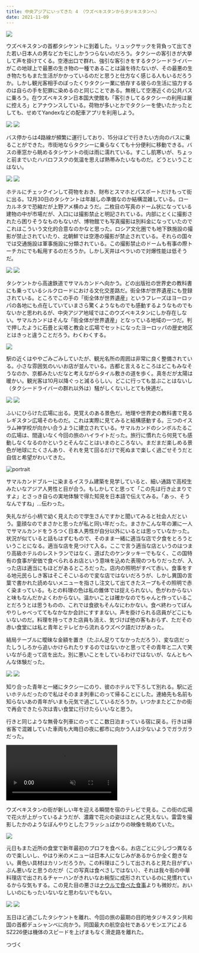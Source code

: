 ```yaml
---
title: 中央アジアにいってきた 4 （ウズベキスタンからタジキスタンへ）
date: 2021-11-09
---
```


![](https://photos.smugmug.com/photos/i-2tQFfzk/0/X4/i-2tQFfzk-X4.jpg)

ウズベキスタンの首都タシケントに到着した。リュックサックを背負って出てきた若い日本人の男などカモにしかうつらないのだろう。タクシーの客引きが大挙して声を掛けてくる。空港出口で群れ、強引な客引きをするタクシードライバーがこの地球上で最悪の生き物の一種であることは論を待たないが、その最悪の生き物たちもまた生活がかかっているのだと思うと仕方なく感じる人もいるだろうか。しかし観光客相手のぼったくりタクシー業に依存する彼らの生活に協力するのは自らの手を犯罪に染めるのと同じことである。無視して空港近くの公共バスに乗ろう。在ウズベキスタン日本国大使館も「客引きしてるタクシーの利用は厳に控えろ」とアナウンスしている。荷物が多いとかでタクシーを使いたかったとしても、せめてYandexなどの配車アプリを利用しよう。

![](https://photos.smugmug.com/photos/i-FtrxqJx/0/X4/i-FtrxqJx-X4.jpg)
![](https://photos.smugmug.com/photos/i-2VdshMV/0/X4/i-2VdshMV-X4.jpg)

バス停からは4路線が頻繁に運行しており、15分ほどで行きたい方向のバスに乗ることができた。市街地ならタクシーに乗らなくても十分便利に移動できる。バスの車窓から眺めるタシケントの街は雨に濡れている。すこし肌寒いが、ちょっと前までいたハバロフスクの気温を思えば熱帯みたいなものだ。どうということはない。

![](https://photos.smugmug.com/photos/i-jhghV7G/0/X4/i-jhghV7G-X4.jpg)
![](https://photos.smugmug.com/photos/i-tHZZTvd/0/X4/i-tHZZTvd-X4.jpg)

ホテルにチェックインして荷物をおき、財布とスマホとパスポートだけもって街に出る。12月30日のタシケントは年越しの準備なのか結構混雑している。ローカルネタで恐縮だが上野アメ横のようだ。二枚目の写真のドーム状になっている建物の中が市場だが、入口には撮影禁止と明記されている。内部にとくに撮影されたら困りそうなものもないが、博物館でも写真撮影は別料金になっていたのでこれはこういう文化的合意なのかなと思った。ロシア文化圏でも地下鉄施設の撮影が禁止されていたり、北朝鮮では空港の撮影が禁止されている。それらの国々では交通施設は軍事施設に分類されている。この撮影禁止のドームも有事の際トーチカにでも転用するのだろうか。しかし天井はペラいので対爆性能は低そうだ。

![](https://photos.smugmug.com/photos/i-MqZjPGz/0/X4/i-MqZjPGz-X4.jpg)
![](https://photos.smugmug.com/photos/i-XsDCGHF/0/X4/i-XsDCGHF-X4.jpg)

タシケントから高速鉄道でサマルカンドへ向かう。どの出版社の世界史の教科書にも乗っているシルクロードにおける文化交差路だ。街全体が世界遺産にも登録されている。ところでこの手の「街全体が世界遺産」というフレーズはヨーロッパの各地にも点在していていまさら驚くようなものでも感動するようなものでもないかと思われるが、中央アジア地域ではこのウズベキスタンにしか存在しない。サマルカンドはそんな「街全体が世界遺産」となっている地域の一つだ。判で押したように石畳と尖塔と教会と広場でセットになったヨーロッパの歴史地区とはきっと違うことだろう。わくわくする。

![](https://photos.smugmug.com/photos/i-NvpdRnc/0/X4/i-NvpdRnc-X4.jpg)

駅の近くはややごみごみしていたが、観光名所の周囲は非常に良く整備されている。小さな雰囲気のいいお店が並んでいる。古都と言えるところはどこもみなそうなのか、京都みたいだなと考えながらタイル敷きの道を歩く。真冬だが太陽は暖かい。観光客は10月以降ぐっと減るらしい。どこに行っても並ぶことはないし（タクシードライバーの群れ以外は）騒がしくないしとても快適だ。

![](https://photos.smugmug.com/photos/i-QTnMmgS/0/X4/i-QTnMmgS-X4.jpg)
![](https://photos.smugmug.com/photos/i-VZcrN2H/0/X4/i-VZcrN2H-X4.jpg)

ふいにひらけた広場に出る。見覚えのある景色だ。地理や世界史の教科書で見るレギスタン広場そのものだ。これは実際に見てみると結構感動する。三つのイスラム神学校が向かい合うように建立されている。サマルカンドのシンボルたるこの広場は、間違いなく今回の旅のハイライトだった。旅行に慣れたら何見ても感動しなくなるのかというとそんなことはいまのところない。まだまだ楽しめる景色が地球にたくさんあり、それを見て回るだけで死ぬまで楽しく過ごせそうだと自信と希望がわいてきた。

![portrait](https://photos.smugmug.com/photos/i-tfTBqgq/0/X4/i-tfTBqgq-X4.jpg)

サマルカンドブルーに染まるイスラム建築を見学していると、細い通路で高校生みたいなアジア人男性と目が合う。もしかしてと思って「この先は行き止まりですよ」とさっき自らの実地体験で得た知見を日本語で伝えてみる。「あっ、そうなんですね」…伝わった。

失礼ながら小柄で幼く見えたので学生さんですかと聞いてみると社会人だという。童顔なのでまさかと思ったが私と同い年だった。まさかこんな年の瀬に一人でサマルカンドをうろつく日本人男性が自分以外にいるとは思っていなかった。状況が似ていると話もはずむもので、そのまま一緒に適当な店で夕食をとろうということになる。適当な店を見つけて入る。ここで言う適当な店というのはつまり高級ホテルのレストランではなく、道ばたのケンタッキーでもなく、この国特有の食事が安価で食べられるお店という意味を込めた表現のつもりだったが、入った店は適当にもほどがあるところだった。店内の照明がすべて赤い。食事をする地元民らしき客はそこそこいるので変な店ではないだろうが、しかし異国の言葉で書かれた読めないメニューを指さし注文して出てきたスープもその照明で赤く染まっている。もとの料理の色は私の錐体では捉えられない。色がわからないと味もなんだかよくわからない。温かいことは確かなのでちゃんと作っていることだろうとは思うものの、これでは食欲もそんなにわかない。食べ終わってぼんやりしゃべっててもなかなか会計にすすまない。声を掛けられる店員がどこにもいないのだ。料理を持ってきた店員も消え、気づけば他の客もおらず、ただその赤い食堂には私と青年とテレビから流れるウズベク語だけがあった。

結局テーブルに曖昧な金額を置き（たぶん足りてなかっただろう）、変な店だったしうしろから追いかけられたりするのではないかと思ってその青年と二人で笑いながら走って店を出た。別に悪いことをしているわけではないが、なんともへんな体験だった。

![](https://photos.smugmug.com/photos/i-gSDCN4c/0/X4/i-gSDCN4c-X4.jpg)
![](https://photos.smugmug.com/photos/i-9X8bTnW/0/X4/i-9X8bTnW-X4.jpg)

知り合った青年と一緒にタクシーにのり、彼のホテルで下ろして別れる。駅に近いホテルだったので私はそのまま列車にのって帰ることにした。連絡先も名前も知らないあの青年がいまも元気で過ごしているだろうか。いつかまたどこかの街で再会できたら次は青い食堂に行けたらいいなと思う。

行きと同じような無骨な列車にのってここ数日泊まっている宿に戻る。行きは帰省客で混雑していた車両も大晦日の夜に都市に向かう人は少ないようでガラガラだった。

<video autoplay loop muted>
<source src ="https://photos.smugmug.com/photos/i-CBjpWdd/0/1920/i-CBjpWdd-1920.mp4">
</video>

ウズベキスタンの街が新しい年を迎える瞬間を宿のテレビで見る。この街の広場で花火が上がっているようだが、濃霧で花火の姿はほとんど見えない。雷雲を撮影したかのようなぼんやりとしたフラッシュばかりの映像を眺めていた。

![](https://photos.smugmug.com/photos/i-XLM8DXp/0/X4/i-XLM8DXp-X4.jpg)

元日もまた近所の食堂で新年最初のプロフを食べる。お店ごとに少しづつ異なるので楽しいし、やはり米のメニューは日本人になじみがあるからか全く飽きない。黄色い具材はカリンだろうか。この料理はこうして出されると見た目がずいぶん悪いなと思うのだが（この写真は食べさしではない）、それは我々街の中華料理店で出されるチャーハンがきれいなお椀型に成形されているのに見慣れているからな気もする。この見た目の悪さは[ナウルで食べた食事](/post/1585460288/)よりも微妙だ。おいしいのにもったいないなと思わないでもない。

![](https://photos.smugmug.com/photos/i-X7tvXDX/0/X4/i-X7tvXDX-X4.jpg)
![](https://photos.smugmug.com/photos/i-mjBLVcg/0/X4/i-mjBLVcg-X4.jpg)

五日ほど過ごしたタシケントを離れ、今回の旅の最期の目的地タジキスタン共和国の首都デュシャンベに向かう。同国最大の航空会社であるソモンエアによるSZ226便は機体のスピードを上げまもなく滑走路を離れた。

つづく
